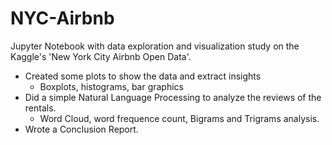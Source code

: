 # NYC-Airbnb
Jupyter Notebook with data exploration and visualization study on the Kaggle's 'New York City Airbnb Open Data'.
- Created some plots to show the data and extract insights
  - Boxplots, histograms, bar graphics
- Did a simple Natural Language Processing to analyze the reviews of the rentals.
  - Word Cloud, word frequence count, Bigrams and Trigrams analysis.
- Wrote a Conclusion Report.
